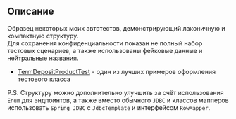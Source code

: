 ## Описание
Образец некоторых моих автотестов, демонстрирующий лаконичную и компактную структуру.  
Для сохранения конфиденциальности показан не полный набор тестовых сценариев, а также использованы фейковые данные и нейтральные названия.

- [TermDepositProductTest](https://github.com/1stFunt/Backend_autotests/blob/main/app/src/test/java/depositService/TermDepositProductTest.java) - один из лучших примеров оформления тестового класса

P.S. Структуру можно дополнительно улучшить за счёт использования `Enum` для эндпоинтов, а также вместо обычного `JDBC` и классов мапперов использовать `Spring JDBC` с `JdbcTemplate` и интерфейсом `RowMapper`.


